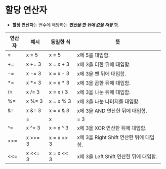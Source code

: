 # 할당 연산자

- **할당 연산자**는 변수에 해당하는 _**연산을 한 뒤에 값을 저장**_ 함.
  
| 연산자 | 예시 | 동일한 식 | 뜻 |
| --- | --- | --- | --- |
| = | x = 5 | x = 5 | x에 5를 대입함. |
| += | x += 3 | x = x + 3 | x에 3을 더한 뒤에 대입함. |
| -= | x -= 3 | x = x - 3 | x에 3을 뺀 뒤에 대입함. |
| *= | x *= 3 | x = x * 3 | x에 3을 곱한 뒤에 대입함. |
| /= | x /= 3 | x = x / 3 | x에 3을 나눈 뒤에 대입함. |
| %= | x %= 3 | x = x % 3 | x에 3을 나눈 나머지를 대입함. |
| &= | x &= 3 | x = x & 3 | x에 3을 AND 연산한 뒤에 대입함. |
| |= | x |= 3 | x = x | 3 | x에 3을 OR 연산한 뒤에 대입함. |
| ^= | x ^= 3 | x = x ^ 3 | x에 3을 XOR 연산한 뒤에 대입함. |
| >>= | x >>= 3 | x = x >> 3 | x에 3을 Right Shift 연산한 뒤에 대입함. |
| <<= | x <<= 3 | x = x << 3 | x에 3을 Left Shift 연산한 뒤에 대입함. |
